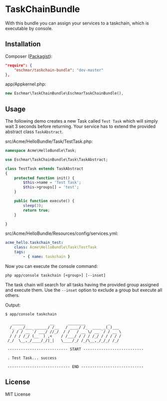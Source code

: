 # TaskChainBundle
With this bundle you can assign your services to a taskchain, which is executable by console.

## Installation
Composer (<a href="https://packagist.org/packages/eschmar/taskchain-bundle" target="_blank">Packagist</a>):
```json
"require": {
	"eschmar/taskchain-bundle": "dev-master"
},
```

app/Appkernel.php:
```php
new Eschmar\TaskChainBundle\EschmarTaskChainBundle(),
```

## Usage

The following demo creates a new Task called `Test Task` which will simply wait 3 seconds before returning. Your service has to extend the provided abstract class `TaskAbstract`.

src/Acme/HelloBundle/Task/TestTask.php:
```php
namespace Acme\HelloBundle\Task;

use Eschmar\TaskChainBundle\Task\TaskAbstract;

class TestTask extends TaskAbstract
{
	protected function init() {
		$this->name = 'Test Task';
		$this->groups[] = 'test';
	}

	public function execute() {
		sleep(3);
		return true;
	}

}
```

src/Acme/HelloBundle/Resources/config/services.yml:
```yaml
acme_hello.taskchain_test:
    class: Acme\HelloBundle\Task\TestTask
    tags:
        - { name: taskchain }
```

Now you can execute the console command:

```shell
php app/console taskchain [<group>] [--inset]
```

The task chain will search for all tasks having the provided group assigned and execute them. Use the `--inset` option to exclude a group but execute all others.

Output:
```shell
$ app/console taskchain

   ______           __      ________          _
  /_  __/___ ______/ /__   / ____/ /_  ____ _(_)___
   / / / __ `/ ___/ //_/  / /   / __ \/ __ `/ / __ \
  / / / /_/ (__  ) ,<    / /___/ / / / /_/ / / / / /
 /_/  \__,_/____/_/|_|   \____/_/ /_/\__,_/_/_/ /_/

 --------------------------- START ---------------------------

 . Test Task... success

 ---------------------------- END ----------------------------

```

## License

MIT License
